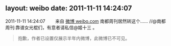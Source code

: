 layout: weibo
date: 2011-11-11 14:24:07
---
2011-11-11 14:24:07  &nbsp;&nbsp;&nbsp;&nbsp;&nbsp;&nbsp; 来自 <a href="http://weibo.com/" rel="nofollow">微博 weibo.com</a>
南都周刊居然转这个…… //@南都周刊:靠谱女光棍们，有意者请私信@姬十三 。
>  抱歉，作者已设置仅展示半年内微博，此微博已不可见。 ​​​
